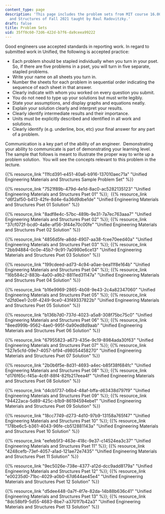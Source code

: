 ```yaml
---
content_type: page
description: 'This page includes the problem sets from MIT course 16.001 Unified Engineering:  Materials
  and Structures of Fall 2021 taught by Raul Radovitzky.'
draft: false
title: Problem Sets
uid: 35ff0c60-72d6-422d-b7f6-da9ceea99222
---
```

Good engineers use accepted standards in reporting work. In regard to submitted work in Unified, the following is accepted practice:

- Each problem should be stapled individually when you turn in your pset.  So, if there are five problems in a pset, you will turn in five separate, stapled problems. 
- Write your name on all sheets you turn in.
- Number the sheets for each problem in sequential order indicating the sequence of each sheet in that answer.
- Clearly indicate with whom you worked on every question you submit.
- You do not need to type up your solutions but must write legibly.
- State your assumptions, and display graphs and equations neatly.
- Explain your solution clearly and interpret your results.
- Clearly identify intermediate results and their importance.
- Units must be explicitly described and identified in all work and solutions.
- Clearly identify (e.g. underline, box, etc) your final answer for any part of a problem.

Communication is a key part of the ability of an engineer.  Demonstrating your ability to communicate is part of demonstrating your learning level. The sample that follows is meant to illustrate the proper way to write up a problem solution.  You will see the concepts relevant to this problem in the lecture.

{{% resource_link "11fcd391-e451-40a6-b916-137010aec71a" "Unified Engineering Materials and Structures Sample Problem Set" %}}

{{% resource_link "7521f89b-479d-4e1d-8ac0-ac5282135123" "Unified Engineering Materials and Structures Pset 01" %}};  {{% resource_link "d6f2af50-b413-42fe-8d4e-6a36d9dbe1de" "Unified Engineering Materials and Structures Pset 01 Solution" %}}

{{% resource_link "8adf8e4c-57bc-489b-9e31-7a7ec763aaa7" "Unified Engineering Materials and Structures Pset 02" %}}; {{% resource_link "37cf072f-bcd0-4a8e-af56-3f44e70c00fe" "Unified Engineering Materials and Structures Pset 02 Solution" %}}

{{% resource_link "4856d5fe-a8dd-4907-aa38-fcee70eed40a" "Unified Engineering Materials and Structures Pset 03" %}}; {{% resource_link "2bb94884-0c0e-45b7-9c91-7a0980e6ce13" "Unified Engineering Materials and Structures Pset 03 Solution" %}}

{{% resource_link "199cdeed-ad73-4c94-a0ae-bea11f8e164b" "Unified Engineering Materials and Structures Pset 04" %}}; {{% resource_link "16b584c2-883b-4a00-a9b2-8811ed31147a" "Unified Engineering Materials and Structures Pset 04 Solution" %}}

{{% resource_link "b16e9969-2865-4b08-9e43-2c4a82347060" "Unified Engineering Materials and Structures Pset 05" %}}; {{% resource_link "d2fd0ee1-2c6f-4249-9ce0-43f49337822b" "Unified Engineering Materials and Structures Pset 05 Solution" %}}

{{% resource_link "b136b7d0-737d-4023-a5a8-308f75bc75c0" "Unified Engineering Materials and Structures Pset 06" %}}; {{% resource_link "8eed999b-9562-4ae0-995f-0a90ed8d9aab" "Unified Engineering Materials and Structures Pset 06 Solution" %}}

{{% resource_link "67955823-a673-435e-9c19-8984ada30f63" "Unified Engineering Materials and Structures Pset 07" %}}; {{% resource_link "527e5cfd-09e7-4057-bf94-d98054458270" "Unified Engineering Materials and Structures Pset 07 Solution" %}}

{{% resource_link "2b0b6f5e-8d31-4693-a4ec-b85f38f684fc" "Unified Engineering Materials and Structures Pset 08" %}}; {{% resource_link "d176f65c-f45a-4c6f-88f4-82fb217eea4f" "Unified Engineering Materials and Structures Pset 08 Solution" %}}

{{% resource_link "d4cb1737-b6b4-48af-bffa-d63438d797f9" "Unified Engineering Materials and Structures Pset 09" %}}; {{% resource_link "94422aca-5d89-425c-b1b9-86194594ebe1" "Unified Engineering Materials and Structures Pset 09 Solution" %}}

{{% resource_link "18cc7749-d273-4d10-97b9-13158a765f47" "Unified Engineering Materials and Structures Pset 10" %}}; {{% resource_link "178be6c5-b361-4043-96fe-cb512881143a" "Unified Engineering Materials and Structures Pset 10 Solution" %}}

{{% resource_link "eefeb5f3-463e-418c-9e37-c14524ea3c37" "Unified Engineering Materials and Structures Pset 11" %}}; {{% resource_link "4248cefb-73ef-4057-a1ad-121ae72e7435" "Unified Engineering Materials and Structures Pset 11 Solution" %}}

{{% resource_link "9ec5026e-738e-4377-a12d-dcc9add8179a" "Unified Engineering Materials and Structures Pset 12" %}}; {{% resource_link "e00235d0-71bc-4029-a0b0-67d644ae45e4" "Unified Engineering Materials and Structures Pset 12 Solution" %}}

{{% resource_link "d5dee448-0a7f-4f7e-82da-14b88b636c41" "Unified Engineering Materials and Structures Pset 13" %}}; {{% resource_link "8dc58bf9-5d55-4683-8be7-a3701f7b42a3" "Unified Engineering Materials and Structures Pset 13 Solution" %}}